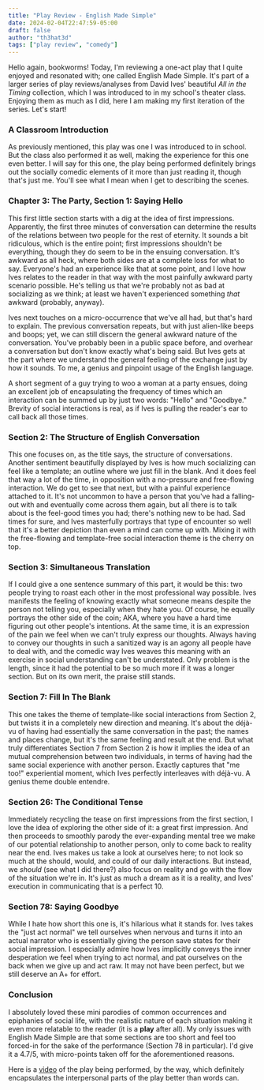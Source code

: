```yaml
---
title: "Play Review - English Made Simple"
date: 2024-02-04T22:47:59-05:00
draft: false
author: "th3hat3d"
tags: ["play review", "comedy"]
---
```


﻿Hello again, bookworms! Today, I'm reviewing a one-act play that I quite enjoyed and resonated with; one called English Made Simple. It's part of a larger series of play reviews/analyses from David Ives' beautiful *All in the Timing* collection, which I was introduced to in my school's theater class. Enjoying them as much as I did, here I am making my first iteration of the series. Let's start!

### A Classroom Introduction

As previously mentioned, this play was one I was introduced to in school. But the class also performed it as well, making the experience for this one even better. I will say for this one, the play being performed definitely brings out the socially comedic elements of it more than just reading it, though that's just me. You'll see what I mean when I get to describing the scenes.

### Chapter 3: The Party, Section 1: Saying Hello

This first little section starts with a dig at the idea of first impressions. Apparently, the first three minutes of conversation can determine the results of the relations between two people for the rest of eternity. It sounds a bit ridiculous, which is the entire point; first impressions shouldn't be everything, though they do seem to be in the ensuing conversation. It's awkward as all heck, where both sides are at a complete loss for what to say. Everyone's had an experience like that at some point, and I love how Ives relates to the reader in that way with the most painfully awkward party scenario possible. He's telling us that we're probably not as bad at socializing as we think; at least we haven't experienced something *that* awkward (probably, anyway). 

Ives next touches on a micro-occurrence that we've all had, but that's hard to explain. The previous conversation repeats, but with just alien-like beeps and boops; yet, we can still discern the general awkward nature of the conversation. You've probably been in a public space before, and overhear a conversation but don't know exactly what's being said. But Ives gets at the part where we understand the general feeling of the exchange just by how it sounds. To me, a genius and pinpoint usage of the English language.

A short segment of a guy trying to woo a woman at a party ensues, doing an excellent job of encapsulating the frequency of times which an interaction can be summed up by just two words: "Hello" and "Goodbye." Brevity of social interactions is real, as if Ives is pulling the reader's ear to call back all those times.

### Section 2: The Structure of English Conversation

This one focuses on, as the title says, the structure of conversations. Another sentiment beautifully displayed by Ives is how much socializing can feel like a template; an outline where we just fill in the blank. And it does feel that way a lot of the time, in opposition with a no-pressure and free-flowing interaction. We do get to see that next, but with a painful experience attached to it. It's not uncommon to have a person that you've had a falling-out with and eventually come across them again, but all there is to talk about is the feel-good times you had; there's nothing new to be had. Sad times for sure, and Ives masterfully portrays that type of encounter so well that it's a better depiction than even a mind can come up with. Mixing it with the free-flowing and template-free social interaction theme is the cherry on top.

### Section 3: Simultaneous Translation

If I could give a one sentence summary of this part, it would be this: two people trying to roast each other in the most professional way possible. Ives manifests the feeling of knowing exactly what someone means despite the person not telling you, especially when they hate you. Of course, he equally portrays the other side of the coin; AKA, where you have a hard time figuring out other people's intentions. At the same time, it is an expression of the pain we feel when we can't truly express our thoughts. Always having to convey our thoughts in such a sanitized way is an agony all people have to deal with, and the comedic way Ives weaves this meaning with an exercise in social understanding can't be understated. Only problem is the length, since it had the potential to be so much more if it was a longer section. But on its own merit, the praise still stands.

### Section 7: Fill In The Blank

This one takes the theme of template-like social interactions from Section 2, but twists it in a completely new direction and meaning. It's about the déjà-vu of having had essentially the same conversation in the past; the names and places change, but it's the same feeling and result at the end. But what truly differentiates Section 7 from Section 2 is how it implies the idea of an mutual comprehension between two individuals, in terms of having had the same social experience with another person. Exactly captures that "me too!" experiential moment, which Ives perfectly interleaves with déjà-vu. A genius theme double entendre.

### Section 26: The Conditional Tense

Immediately recycling the tease on first impressions from the first section, I love the idea of exploring the other side of it: a great first impression. And then proceeds to smoothly parody the ever-expanding mental tree we make of our potential relationship to another person, only to come back to reality near the end. Ives makes us take a look at ourselves here; to not look so much at the should, would, and could of our daily interactions. But instead, we *should* (see what I did there?) also focus on reality and go with the flow of the situation we're in. It's just as much a dream as it is a reality, and Ives' execution in communicating that is a perfect 10.

### Section 78: Saying Goodbye

While I hate how short this one is, it's hilarious what it stands for. Ives takes the "just act normal" we tell ourselves when nervous and turns it into an actual narrator who is essentially giving the person save states for their social impression. I especially admire how Ives implicitly conveys the inner desperation we feel when trying to act normal, and pat ourselves on the back when we give up and act raw. It may not have been perfect, but we still deserve an A+ for effort.

### Conclusion

I absolutely loved these mini parodies of common occurrences and epiphanies of social life, with the realistic nature of each situation making it even more relatable to the reader (it is a **play** after all). My only issues with English Made Simple are that some sections are too short and feel too forced-in for the sake of the performance (Section 78 in particular). I'd give it a 4.7/5, with micro-points taken off for the aforementioned reasons.

Here is a [video](https://youtu.be/ceHtXHaovc8) of the play being performed, by the way, which definitely encapsulates the interpersonal parts of the play better than words can.
